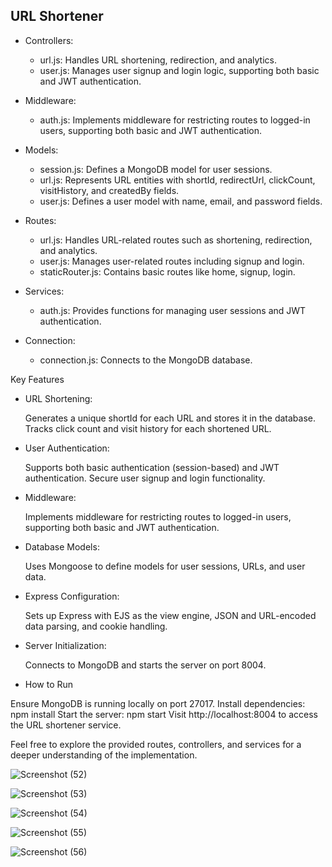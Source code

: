 ## URL Shortener

- Controllers:

    - url.js: Handles URL shortening, redirection, and analytics.
    - user.js: Manages user signup and login logic, supporting both basic and JWT authentication.

- Middleware:

    - auth.js: Implements middleware for restricting routes to logged-in users, supporting both basic and   JWT authentication.

- Models:

    - session.js: Defines a MongoDB model for user sessions.
    - url.js: Represents URL entities with shortId, redirectUrl, clickCount, visitHistory, and createdBy fields.
    - user.js: Defines a user model with name, email, and password fields.
    
- Routes:

    - url.js: Handles URL-related routes such as shortening, redirection, and analytics.
    - user.js: Manages user-related routes including signup and login.
    - staticRouter.js: Contains basic routes like home, signup, login.

- Services:
  
    - auth.js: Provides functions for managing user sessions and JWT authentication.

- Connection:

    - connection.js: Connects to the MongoDB database.
  
Key Features

- URL Shortening:

    Generates a unique shortId for each URL and stores it in the database.
    Tracks click count and visit history for each shortened URL.
    
- User Authentication:

    Supports both basic authentication (session-based) and JWT authentication.
    Secure user signup and login functionality.

- Middleware:

    Implements middleware for restricting routes to logged-in users, supporting both basic and JWT authentication.

- Database Models:

    Uses Mongoose to define models for user sessions, URLs, and user data.

- Express Configuration:

    Sets up Express with EJS as the view engine, JSON and URL-encoded data parsing, and cookie handling.
    
- Server Initialization:

    Connects to MongoDB and starts the server on port 8004.


- How to Run

Ensure MongoDB is running locally on port 27017.
Install dependencies: npm install
Start the server: npm start
Visit http://localhost:8004 to access the URL shortener service.

Feel free to explore the provided routes, controllers, and services for a deeper understanding of the implementation.

![Screenshot (52)](https://github.com/ritikgupta2002/UrlShortner/assets/99651822/614e1b42-1309-4854-8f27-caa752b36bf0)


![Screenshot (53)](https://github.com/ritikgupta2002/UrlShortner/assets/99651822/399798f1-d55c-4b8b-8b3b-6645633912a0)


![Screenshot (54)](https://github.com/ritikgupta2002/UrlShortner/assets/99651822/c955a0ca-64de-432e-91bb-c22a10d474b5)


![Screenshot (55)](https://github.com/ritikgupta2002/UrlShortner/assets/99651822/fc083b32-4a0c-4e13-861a-7e82ee226990)


![Screenshot (56)](https://github.com/ritikgupta2002/UrlShortner/assets/99651822/6aaa1987-3aa3-4342-80af-d022826faed6)
